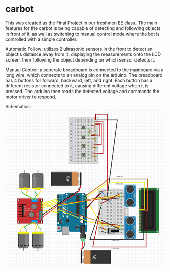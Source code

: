 # carbot

This was created as the Final Project in our freshmen EE class. The main features for the carbot is being capable of detecting and following objects in front of it, as well as switching to manual control mode where the bot is controlled with a simple controller.

Automatic Follow:
utilizes 2 ultrasonic sensors in the front to detect an object's distance away from it, displaying the measurements onto the LCD screen, then following the object depending on which sensor detects it.

Manual Control:
a seperate breadboard is connected to the mainboard via a long wire, which connects to an analog pin on the arduino. The breadboard has 4 buttons for forward, backward, left, and right. Each button has a different resistor connected to it, causing different voltage when it is pressed. The arduino then reads the detected voltage and commands the motor driver to respond. 

Schematics:
![CarBot](https://github.com/fengmaster4689/carbot/blob/master/carbot.PNG)
